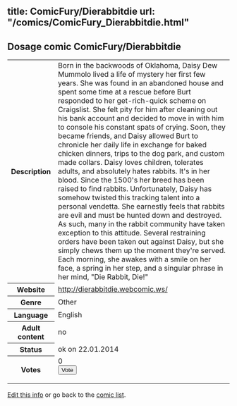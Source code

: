title: ComicFury/Dierabbitdie
url: "/comics/ComicFury_Dierabbitdie.html"
---
Dosage comic ComicFury/Dierabbitdie
-----------------------------------------

<p id="msg"></p>
<script type="text/javascript">
if (window.location.search === '?edit_info_mail=sent_ok') {
  var elem = document.getElementById("msg");
  elem.innerHTML = 'Edited information sucessfully sent for review, which is usually done daily. Thanks!';
  elem.className = 'ok';
}
</script>
<table class="comicinfo">
<tr>
<th>Description</th><td>Born in the backwoods of Oklahoma, Daisy Dew Mummolo lived a life of mystery her first few years. She was found in an abandoned house and spent some time at a rescue before Burt responded to her get-rich-quick scheme on Craigslist. She felt pity for him after cleaning out his bank account and decided to move in with him to console his constant spats of crying. Soon, they became friends, and Daisy allowed Burt to chronicle her daily life in exchange for baked chicken dinners, trips to the dog park, and custom made collars. Daisy loves children, tolerates adults, and absolutely hates rabbits. It's in her blood. Since the 1500's her breed has been raised to find rabbits. Unfortunately, Daisy has somehow twisted this tracking talent into a personal vendetta. She earnestly feels that rabbits are evil and must be hunted down and destroyed. As such, many in the rabbit community have taken exception to this attitude. Several restraining orders have been taken out against Daisy, but she simply chews them up the moment they're served. Each morning, she awakes with a smile on her face, a spring in her step, and a singular phrase in her mind, &quot;Die Rabbit, Die!&quot;</td>
</tr>
<tr>
<th>Website</th><td><a href="http://dierabbitdie.webcomic.ws/">http://dierabbitdie.webcomic.ws/</a></td>
</tr>
<tr>
<th>Genre</th><td>Other</td>
</tr>
<tr>
<th>Language</th><td>English</td>
</tr>
<tr>
<th>Adult content</th><td>no</td>
</tr>
<tr>
<th>Status</th><td>ok on 22.01.2014</td>
</tr>
<tr>
<th>Votes</th><td>0
<form action="http://gaecounter.appspot.com/count/" method="POST">
<input name="name" type="hidden" value="ComicFury_Dierabbitdie"/>
<input name="uid" type="hidden" id="voteuid" value=""/>
<input type="submit" value="Vote"/>
</form>
</td>
</tr>
</table>
<script type="text/javascript">
var ua = navigator.userAgent;
document.getElementById("voteuid").value = ua.replace(/[^a-zA-Z0-9\._:]/g , "_");;
</script>

[Edit this info](ComicFury_Dierabbitdie_edit.html) or go back to the [comic list](../comic-index.html).
